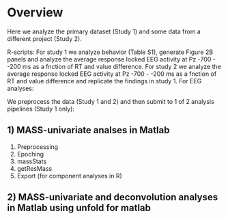 # Overview

Here we analyze the primary dataset (Study 1) and some data from a different project (Study 2).

R-scripts: 
For study 1 we analyze behavior (Table S1), generate Figure 2B panels and analyze the average response locked EEG activity at Pz -700 - -200 ms as a fnction of RT and value difference.
For study 2 we analyze the average response locked EEG activity at Pz -700 - -200 ms as a fnction of RT and value difference and replicate the findings in study 1.
For EEG analyses:

We preprocess the data (Study 1 and 2) and then submit to 1 of 2 analysis pipelines (Study 1 only):

## 1) MASS-univariate analses in Matlab

1) Preprocessing
2) Epoching
3) massStats
4) getResMass
5) Export (for component analyses in R)

## 2) MASS-univariate and deconvolution analyses in Matlab using unfold for matlab


